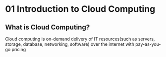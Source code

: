# 01 Introduction to Cloud Computing

## What is Cloud Computing?
Cloud computing is on-demand delivery of IT resources(such as servers, storage, database, networking, software) over the internet with pay-as-you-go pricing
